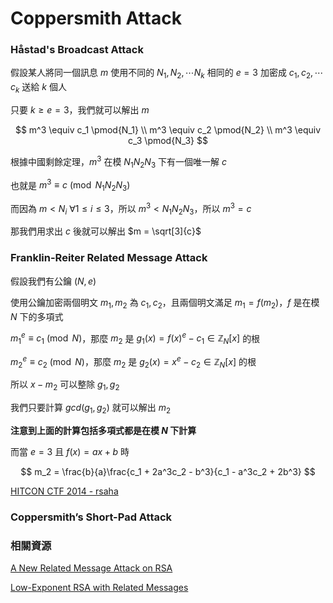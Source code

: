 # Coppersmith Attack

### Håstad's Broadcast Attack

假設某人將同一個訊息 $m$ 使用不同的 $N_1, N_2, \cdots N_k$ 相同的 $e = 3$ 加密成 $c_1, c_2, \cdots c_k$ 送給 $k$ 個人

只要 $k \ge e = 3$，我們就可以解出 $m$

$$
m^3 \equiv c_1 \pmod{N_1} \\
m^3 \equiv c_2 \pmod{N_2} \\
m^3 \equiv c_3 \pmod{N_3}
$$

根據中國剩餘定理，$m^3$ 在模 $N_1N_2N_3$ 下有一個唯一解 $c$

也就是 $m^3 \equiv c \pmod{N_1N_2N_3}$

而因為 $m \lt N_i\ \forall 1 \le i \le 3$，所以 $m^3 \lt N_1N_2N_3$，所以 $m^3 = c$

那我們用求出 $c$ 後就可以解出 $m = \sqrt[3]{c}$

### Franklin-Reiter Related Message Attack

假設我們有公鑰 $(N, e)$

使用公鑰加密兩個明文 $m_1, m_2$ 為 $c_1, c_2$，且兩個明文滿足 $m_1 = f(m_2)$，$f$ 是在模 $N$ 下的多項式

$m_1^e \equiv c_1 \pmod{N}$，那麼 $m_2$ 是 $g_1(x) = f(x)^e - c_1 \in \mathbb{Z}_{N}[x]$ 的根

$m_2^e \equiv c_2 \pmod{N}$，那麼 $m_2$ 是 $g_2(x) = x^e - c_2 \in \mathbb{Z}_{N}[x]$ 的根

所以 $x - m_2$ 可以整除 $g_1, g_2$

我們只要計算 $gcd(g_1, g_2)$ 就可以解出 $m_2$

**注意到上面的計算包括多項式都是在模 $N$ 下計算**

而當 $e = 3$ 且 $f(x) = ax + b$ 時

$$
m_2 = \frac{b}{a}\frac{c_1 + 2a^3c_2 - b^3}{c_1 - a^3c_2 + 2b^3}
$$

[HITCON CTF 2014 - rsaha](https://github.com/ctfs/write-ups-2014/tree/master/hitcon-ctf-2014/rsaha)

### Coppersmith’s Short-Pad Attack

### 相關資源

[A New Related Message Attack on RSA](https://www.iacr.org/archive/pkc2005/33860001/33860001.pdf)

[Low-Exponent RSA with Related Messages](https://www.cs.unc.edu/~reiter/papers/1996/Eurocrypt.pdf)

